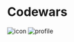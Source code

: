 # Codewars
![icon](https://user-images.githubusercontent.com/69979277/167987451-905b73d1-8bc7-4b39-99bd-4dbf1d6f1867.png)
![profile](https://user-images.githubusercontent.com/69979277/167987463-73b112c7-2428-488d-97bb-51343ef081fc.png)
